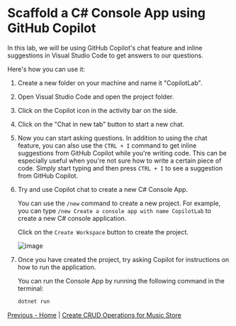 # Scaffold a C# Console App using GitHub Copilot

In this lab, we will be using GitHub Copilot's chat feature and inline suggestions in Visual Studio Code to get answers to our questions.

Here's how you can use it:

1. Create a new folder on your machine and name it "CopilotLab".
2. Open Visual Studio Code and open the project folder.
3. Click on the Copilot icon in the activity bar on the side.
4. Click on the "Chat in new tab" button to start a new chat.
5. Now you can start asking questions. In addition to using the chat feature, you can also use the `CTRL + I` command to get inline suggestions from GitHub Copilot while you're writing code. This can be especially useful when you're not sure how to write a certain piece of code. Simply start typing and then press `CTRL + I` to see a suggestion from GitHub Copilot.
6. Try and use Copilot chat to create a new C# Console App.

   You can use the `/new` command to create a new project. For example, you can type `/new Create a console app with name CopilotLab` to create a new C# console application.

   Click on the `Create Workspace` button to create the project.

   ![image](https://github.com/user-attachments/assets/cb467b1d-d997-432d-9359-3fdc4346d7e2)


8. Once you have created the project, try asking Copilot for instructions on how to run the application.

   You can run the Console App by running the following command in the terminal:

   ```bash
   dotnet run
   ```

[Previous - Home](./README.md) | [Create CRUD Operations for Music Store](./02-Step02.md)
